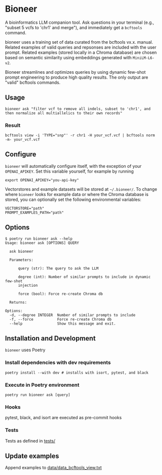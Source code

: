 # Bioneer

A bioinformatics LLM companion tool. Ask questions in your terminal (e.g., "subset 5 vcfs to 'chr1' and merge"), and immediately get a `bcftools` command. 


bioneer uses a training set of data curated from the bcftools vx.x. manual. Related examples of valid queries and repsonses are included with the user prompt. Related examples (stored locally in a Chroma database) are chosen based on semantic similarity using embeddings generated with `MiniLM-L6-v2`. 


Bioneer streamlines and optimizes queries by using dynamic few-shot prompt engineering to produce high quality results. The only output are "valid" bcftools commands.


## Usage
```
bioneer ask "filter vcf to remove all indels, subset to 'chr1', and then normalize all multiallelics to their own records"
```

### Result
```
bcftools view -i 'TYPE="snp"' -r chr1 -H your_vcf.vcf | bcftools norm -m- your_vcf.vcf
```

## Configure

`bioneer` will automatically configure itself, with the exception of your `OPENAI_APIKEY`. Set this variable yourself, for example by running

```
export OPENAI_APIKEY="you-api-key"
```

Vectorstores and example datasets will be stored at `~/.bioneer/`. To change where `bioneer` looks for example data or where the Chroma database is stored, you can optionally set the following environmental variables:

```
VECTORSTORE="path"
PROMPT_EXAMPLES_PATH="path"
```

## Options
```
$ poetry run bioneer ask --help
Usage: bioneer ask [OPTIONS] QUERY

  ask bioneer

  Parameters:

      query (str): The query to ask the LLM

      degree (int): Number of similar prompts to include in dynamic few-shot
      injection

      force (bool): Force re-create Chroma db

  Returns:

Options:
  -d, --degree INTEGER  Number of similar prompts to include
  -f, --force           Force re-create Chroma db
  --help                Show this message and exit.
```


## Installation and Development

`bioneer` uses Poetry

### Install dependencies with dev requirements

```
poetry install --with dev # installs with isort, pytest, and black
```

### Execute in Poetry environment
```
poetry run bioneer ask [query]
```

### Hooks

pytest, black, and isort are executed as pre-commit hooks


### Tests

Tests as defined in [tests/](file)

## Update examples

Append examples to [data/data_bcftools_view.txt](file)

